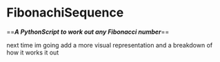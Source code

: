 # FibonachiSequence
==***A PythonScript to work out any Fibonacci number***==


next time im going add a more visual representation and a breakdown of how it works it out

